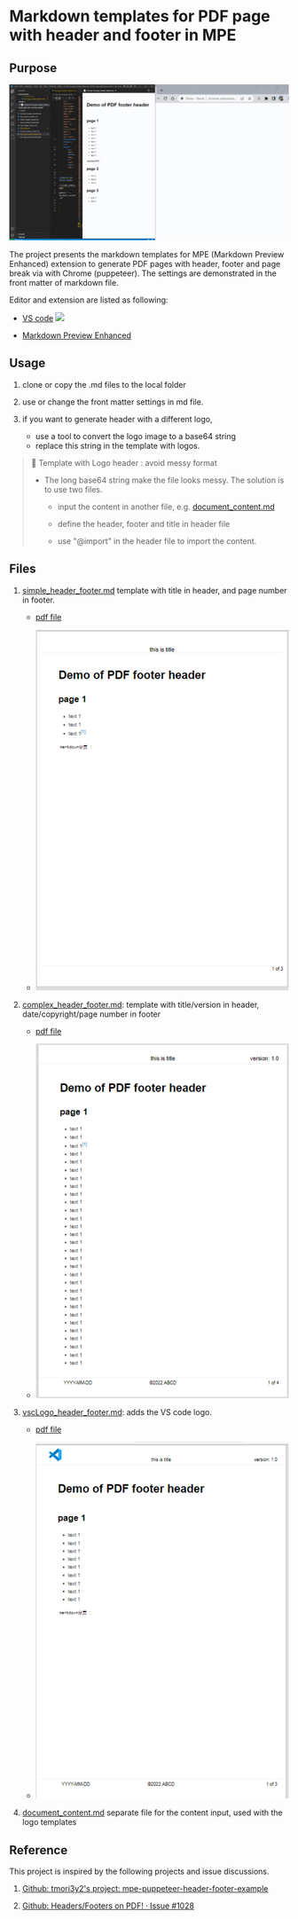 # Markdown templates for PDF page with header and footer in MPE

## Purpose

![PDF Header Footer Generation with MPE](./images/vsc_logo_pdf.gif)

The project presents the markdown templates for MPE (Markdown Preview Enhanced) extension to generate PDF pages with header, footer and page break via with Chrome (puppeteer). The settings are demonstrated in the front matter of markdown file.

Editor and extension are listed as following:

- [VS code](https://code.visualstudio.com/) <img width=30px src=https://code.visualstudio.com/assets/images/code-stable.png></img>

- [Markdown Preview Enhanced](https://marketplace.visualstudio.com/items?itemName=shd101wyy.markdown-preview-enhanced)

## Usage

1. clone or copy the .md files to the local folder

1. use or change the front matter settings in md file.

1. if you want to generate header with a different logo,  
    - use a tool to convert the logo image to a base64 string
    - replace this string in the template with logos.

> :memo: Template with Logo header : avoid messy format
>
> - The long base64 string make the file looks messy. The solution is to use two files.
>
>   - input the content in another file, e.g. [document_content.md](./document_content.md)
>
>   - define the header, footer and title in header file
>
>   - use "@import" in the header file to import the content.
>

## Files

1. [simple_header_footer.md](./simple_header_footer.md)  template with title in header, and page number in footer.

    - [pdf file](./output/simple_header_footer.pdf)

    - ![](images/2022-04-13-23-55-41.png)
1. [complex_header_footer.md](./complex_header_footer.md): template with title/version in header, date/copyright/page number in footer

    - [pdf file](./output/complex_header_footer.pdf)

    - ![](images/2022-04-13-23-57-14.png)


1. [vscLogo_header_footer.md](./VscLogo_header_footer.md): adds the VS code logo.

    - [pdf file](./output/VscLogo_header_footer.pdf)

    - ![](images/2022-04-13-23-59-45.png)

1. [document_content.md](./document_content.md) separate file for the content input, used with the logo templates

## Reference

This project is inspired by the following projects and issue discussions.

1. [Github: tmori3y2's project: mpe-puppeteer-header-footer-example](https://github.com/tmori3y2/mpe-puppeteer-header-footer-example)

1. [Github: Headers/Footers on PDF! · Issue #1028](https://github.com/shd101wyy/markdown-preview-enhanced/issues/1028)